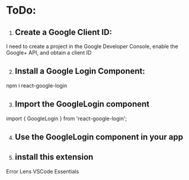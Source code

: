 # ToDo:

1. ## Create a Google Client ID: 
I need to create a project in the Google Developer Console, enable the Google+ API, and obtain a client ID

2. ## Install a Google Login Component:
npm i react-google-login

3. ## Import the GoogleLogin component
import { GoogleLogin } from 'react-google-login';

4. ## Use the GoogleLogin component in your app
<!-- <GoogleLogin
    clientId="YOUR_CLIENT_ID"
    buttonText="Login with Google"
    onSuccess={responseGoogle}
    onFailure={responseGoogle}
/> -->

5. ## install this extension
Error Lens
VSCode Essentials